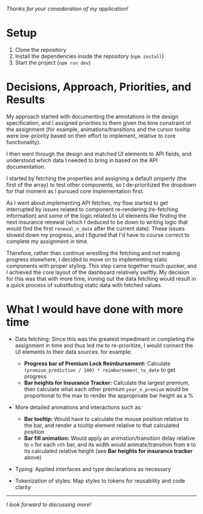 _Thanks for your consideration of my application!_

# Setup
1. Clone the repository
2. Install the dependencies inside the repository (`npm install`)
3. Start the project (`npm run dev`)

# Decisions, Approach, Priorities, and Results
My approach started with documenting the annotations in the design specification, and I assigned priorities to them given the time constraint of the assignment (for example, animations/transitions and the cursor tooltip were low-priority based on their effort to implement, relative to core functionality).

I then went through the design and matched UI elements to API fields, and understood which data I needed to bring in based on the API documentation.

I started by fetching the properties and assigning a default property (the first of the array) to test other components, so I de-prioritized the dropdown for that moment as I pursued core implementation first.

As I went about implementing API fetches, my flow started to get interrupted by issues related to component re-rendering (re-fetching information) and some of the logic related to UI elements like finding the next insurance renewal (which I deduced to be down to writing logic that would find the first `renewal_n_date` after the current date). These issues slowed down my progress, and I figured that I'd have to course correct to complete my assignment in time.

Therefore, rather than continue wrestling the fetching and not making progress elsewhere, I decided to move on to implementing static components with proper styling. This step came together much quicker, and I achieved the core layout of the dashboard relatively swiftly. My decision for this was that with more time, ironing out the data fetching would result in a quick process of substituting static data with fetched values.

# What I would have done with more time
- Data fetching: Since this was the greatest impediment in completing the assignment in time and thus led me to re-prioritize, I would connect the UI elements to their data sources. for example:
  - **Progress bar of Premium Lock Reimbursement:** Calculate `(premium_prediction / 100) * reimbursement_to_date` to get progress
  - **Bar heights for Insurance Tracker:** Calculate the largest premium, then calculate what each other premium `year_n_premium` would be proportional to the max to render the approproate bar height as a %

- More detailed animations and interactions such as:
  - **Bar tooltip:** Would have to calculate the mouse position relative to the bar, and render a tooltip element relative to that calculated position
  -  **Bar fill animation:** Would apply an animation/transition delay relative to `n` for each `nth` bar, and its width would animate/transition from `0` to its calculated relative height (see **Bar heights for insurance tracker** above)

- Typing: Applied interfaces and type declarations as necessary

- Tokenization of styles: Map styles to tokens for reusability and code clarity

---

_I look forward to discussing more!_